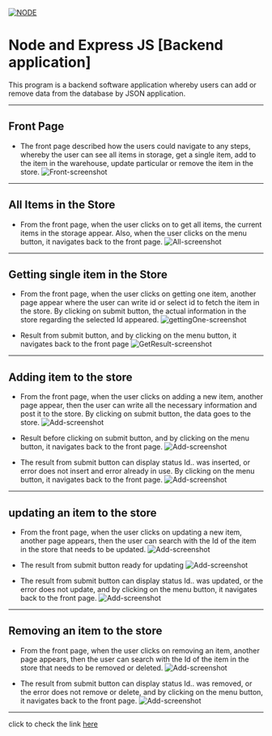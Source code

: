 [![NODE](https://github.com/React21S/Moped_storage/actions/workflows/main.yml/badge.svg?branch=main)](https://github.com/React21S/Moped_storage/actions)
# Node and Express JS [Backend application]
This program is a backend software application whereby users can add or remove data from the database by JSON application.

--- 
## Front Page
- The front page described how the users could navigate to any steps, whereby the user can see all items in storage, get a single item, add to the item in the warehouse, update particular or remove the item in the store. 
![Front-screenshot](/img/Front.png)

----
## All Items in the Store
- From the front page, when the user clicks on to get all items, the current items in the storage appear. Also, when the user clicks on the menu button, it navigates back to the front page.
![All-screenshot](/img/All.png)

---
## Getting single item in the Store
- From the front page, when the user clicks on getting one item, another page appear where the user can write id or select id to fetch the item in the store. By clicking on submit button, the actual information in the store regarding the selected Id appeared. 
![gettingOne-screenshot](/img/GettingOne.png)

-  Result from submit button, and by clicking on the menu button, it navigates back to the front page
![GetResult-screenshot](/img/GetResult.png)

---
## Adding item to the store
- From the front page, when the user clicks on adding a new item, another page appear, then the user can write all the necessary information and post it to the store. By clicking on submit button, the data goes to the store.
![Add-screenshot](/img/Add.png)

- Result before clicking on submit button, and by clicking on the menu button, it navigates back to the front page.
![Add-screenshot](/img/AddResult.png)

- The result from submit button can display status  Id.. was inserted, or error does not insert and error already in use. By clicking on the menu button, it navigates back to the front page.
![Add-screenshot](/img/AddFeedback.png)

---
## updating an item to the store
- From the front page, when the user clicks on updating a new item, another page appears, then the user can search with the Id of the item in the store that needs to be updated.
![Add-screenshot](/img/Update.png)

- The result from submit button ready for updating
![Add-screenshot](/img/UpdateSubmit.png)

- The result from submit button can display status  Id.. was updated, or the error does not update, and by clicking on the menu button, it navigates back to the front page.
![Add-screenshot](/img/UpdateResult.png)

---
## Removing an item to the store
- From the front page, when the user clicks on removing an item, another page appears, then the user can search with the Id of the item in the store that needs to be removed or deleted.
![Add-screenshot](/img/Remove.png)

- The result from submit button can display status  Id.. was removed, or the error does not remove or delete, and by clicking on the menu button, it navigates back to the front page. 
![Add-screenshot](/img/RemoveResult.png)

---

click to check the link [here](https://moped-storage.herokuapp.com/)